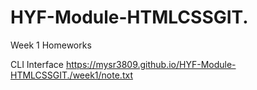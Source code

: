 # HYF-Module-HTMLCSSGIT.

Week 1 Homeworks

CLI Interface 
https://mysr3809.github.io/HYF-Module-HTMLCSSGIT./week1/note.txt

